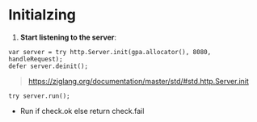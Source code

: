# Initialzing

1. **Start listening to the server**:
``` zig
var server = try http.Server.init(gpa.allocator(), 8080, handleRequest);
defer server.deinit();
```
> https://ziglang.org/documentation/master/std/#std.http.Server.init

``` zig
try server.run();
```
- Run if check.ok else return check.fail
